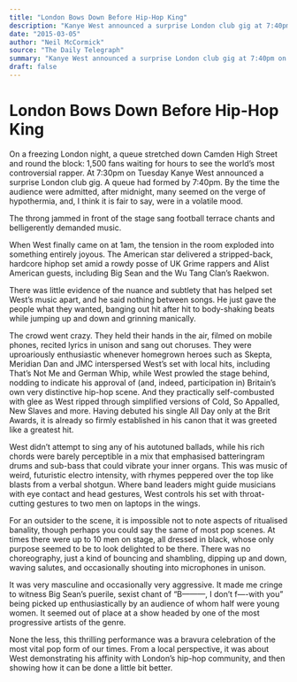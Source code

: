 ```yaml
---
title: "London Bows Down Before Hip-Hop King"
description: "Kanye West announced a surprise London club gig at 7:40pm on Tuesday. The throng jammed in front of the stage sang football terrace chants and belligerently demanded music. When West finally came on a..."
date: "2015-03-05"
author: "Neil McCormick"
source: "The Daily Telegraph"
summary: "Kanye West announced a surprise London club gig at 7:40pm on Tuesday. The throng jammed in front of the stage sang football terrace chants and belligerently demanded music. When West finally came on at 1am, the tension in the room exploded into something entirely joyous. There was little evidence of the nuance and subtlety that has helped set West’s music apart."
draft: false
---
```


# London Bows Down Before Hip-Hop King

On a freezing London night, a queue stretched down Camden High Street and round the block: 1,500 fans waiting for hours to see the world’s most controversial rapper. At 7:30pm on Tuesday Kanye West announced a surprise London club gig. A queue had formed by 7:40pm. By the time the audience were admitted, after midnight, many seemed on the verge of hypothermia, and, I think it is fair to say, were in a volatile mood.

The throng jammed in front of the stage sang football terrace chants and belligerently demanded music.

When West finally came on at 1am, the tension in the room exploded into something entirely joyous. The American star delivered a stripped-back, hardcore hiphop set amid a rowdy posse of UK Grime rappers and Alist American guests, including Big Sean and the Wu Tang Clan’s Raekwon.

There was little evidence of the nuance and subtlety that has helped set West’s music apart, and he said nothing between songs. He just gave the people what they wanted, banging out hit after hit to body-shaking beats while jumping up and down and grinning manically.

The crowd went crazy. They held their hands in the air, filmed on mobile phones, recited lyrics in unison and sang out choruses. They were uproariously enthusiastic whenever homegrown heroes such as Skepta, Meridian Dan and JMC interspersed West’s set with local hits, including That’s Not Me and German Whip, while West prowled the stage behind, nodding to indicate his approval of (and, indeed, participation in) Britain’s own very distinctive hip-hop scene. And they practically self-combusted with glee as West ripped through simplified versions of Cold, So Appalled, New Slaves and more. Having debuted his single All Day only at the Brit Awards, it is already so firmly established in his canon that it was greeted like a greatest hit.

West didn’t attempt to sing any of his autotuned ballads, while his rich chords were barely perceptible in a mix that emphasised batteringram drums and sub-bass that could vibrate your inner organs. This was music of weird, futuristic electro intensity, with rhymes peppered over the top like blasts from a verbal shotgun. Where band leaders might guide musicians with eye contact and head gestures, West controls his set with throat-cutting gestures to two men on laptops in the wings.

For an outsider to the scene, it is impossible not to note aspects of ritualised banality, though perhaps you could say the same of most pop scenes. At times there were up to 10 men on stage, all dressed in black, whose only purpose seemed to be to look delighted to be there. There was no choreography, just a kind of bouncing and shambling, dipping up and down, waving salutes, and occasionally shouting into microphones in unison.

It was very masculine and occasionally very aggressive. It made me cringe to witness Big Sean’s puerile, sexist chant of “B———, I don’t f—-with you” being picked up enthusiastically by an audience of whom half were young women. It seemed out of place at a show headed by one of the most progressive artists of the genre.

None the less, this thrilling performance was a bravura celebration of the most vital pop form of our times. From a local perspective, it was about West demonstrating his affinity with London’s hip-hop community, and then showing how it can be done a little bit better.
